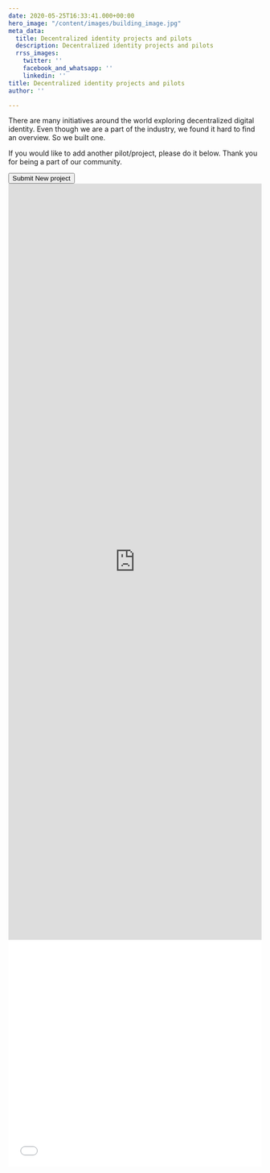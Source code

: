 ```yaml
---
date: 2020-05-25T16:33:41.000+00:00
hero_image: "/content/images/building_image.jpg"
meta_data:
  title: Decentralized identity projects and pilots
  description: Decentralized identity projects and pilots
  rrss_images:
    twitter: ''
    facebook_and_whatsapp: ''
    linkedin: ''
title: Decentralized identity projects and pilots
author: ''

---
```

There are many initiatives around the world exploring decentralized digital identity. Even though we are a part of the industry, we found it hard to find an overview. So we built one.

If you would like to add another pilot/project, please do it below. Thank you for being a part of our community.

<section class="cta_blog">
<a href="/insights/submit-a-decentralized-identity-pilot-or-project/">
<button class="cta-module--ctaButton--xIZ7x bx--btn bx--btn--primary"> Submit New project </button>
</a>
</section>

<section class="iframeContainer">
<iframe width="100%" height="1502" src="https://datastudio.google.com/embed/reporting/1_rmz0-tjHXEK_JmLi8W4iDK7Ea9cVYXV/page/Gb2JB" frameborder="0" style="border:0" allowfulls_reen></iframe>
</section>

<section class="iframeContainer_mobile">

<iframe width="100%" height="450" src="[https://datastudio.google.com/embed/reporting/1cZGi3UrymZ5UnDasygDxTwF5yulZDXh8/page/Gb2JB](https://datastudio.google.com/embed/reporting/1cZGi3UrymZ5UnDasygDxTwF5yulZDXh8/page/Gb2JB "https://datastudio.google.com/embed/reporting/1cZGi3UrymZ5UnDasygDxTwF5yulZDXh8/page/Gb2JB")" frameborder="0" style="border:0" allowfullscreen></iframe>
</section>